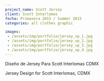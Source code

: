 ```yaml
---
project_name: Scott Jersey
client: Scott Interlomas
fecha: Primavera 2015 / Summer 2015
categories: all clothes graphic

images:
 - /assets/img/portfolio/jersey_vp_1.jpg
 - /assets/img/portfolio/jersey_vp_2.jpg
 - /assets/img/portfolio/jersey_vp_3.jpg
 - /assets/img/portfolio/jersey_vp_4.jpg
---
```

Diseño de Jersey Para Scott Interlomas CDMX


Jersey Design for Scott Interlomas, CDMX
